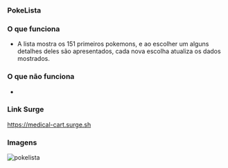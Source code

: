 ### PokeLista

### O que funciona
- A lista mostra os 151 primeiros pokemons, e ao escolher um alguns detalhes deles são apresentados, cada nova escolha atualiza os dados mostrados.

### O que não funciona
- 

### Link Surge 

https://medical-cart.surge.sh

### Imagens

![pokelista](https://user-images.githubusercontent.com/99031516/164119058-cd030c2e-fbd4-4084-91ff-7062b1f7d90d.jpg)

